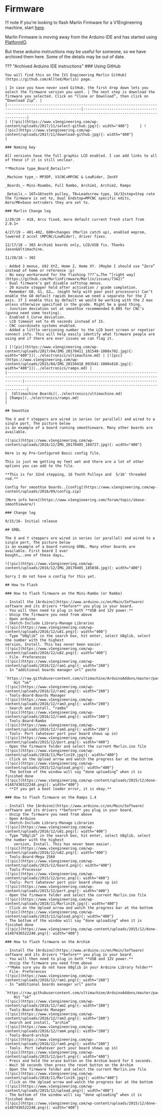# Firmware

!!! note
    If you're looking to flash Marlin Firmware for a V1Engineering machine, start [here](../electronics/marlin-firmware.md).

Marlin Firmware is moving away from the Arduino IDE and has started using [PlatformIO](../learn/platformio.md).

But these arduino instructions may be useful for someone, so we have archived them here. Some of the details may be out of date.

??? "Archived Arduino IDE instructions"
    ### Using GitHub

    You will find this on the [V1 Engineering Marlin GitHub](https://github.com/Allted/Marlin) page. 

    | In case you have never used GitHub, the first drop down lets you select the firmware version you want. | The next step is download the firmware you selected. Click on “Clone or Download”, then click on “Download Zip”. |
    |--------------------------------------------------------------------------------------------------------|------------------------------------------------------------------------------------------------------------------|
    | ![!pic](https://www.v1engineering.com/wp-content/uploads/2017/11/select-github.jpg){: width="400"}     | ![!pic](https://www.v1engineering.com/wp-content/uploads/2017/11/download-github.jpg){: width="400"}             |

    ### Naming key

    All versions have the full graphic LCD enabled. I can add links to all of these if it is still unclear.

    **Machine type_Board_Details**

    _Machine type_– MP3DP, V1CNC=MPCNC & LowRider, ZenXY

    _Boards_– Mini-Roambo, Full Rambo, Archim1, Archim2, Ramps

    _Details_– 16T=16tooth pulley, T8=Leadscrew type, 16/32step=Step rate the firmware is set to, Dual Endstop=MPCNC specific edits, Aero/MK=base extruders they are set to.

    ### Marlin Change log

    1/20/20 - 418, Arcs fixed, more default current fresh start from 2.0.1+

    4/27/19 – 401-402, 600+changes (Marlin catch up), enabled eeprom, lowered Z accel (MPCNC/LowRider), driver fixes.

    12/17/18 – 303 Archim1 boards only, LCD/USB fix. Thanks Jason&Ultimachine.

    11/28/18 – 302

    - Added 3 menus, G92 XYZ, Home Z, Home XY. (Maybe I should use “Zero” instead of home or reference :p)
    - No easy workaround for the flashing ???’s…The “[right way](https://github.com/MarlinFirmware/Marlin/issues/7342)”
    - Dual firmware’s get disable softstop menus.
    - 20 minute stepper hold after activation / gcode completion.
    - Remember G0, G1, G2…. (might help with poor post processors) Can’t enable the G0 default rapids because we need a separate for the Z axis. If I enable this by default we would be working with the Z max unless otherwise specified in the gcode. Might be a good thing.
    - Junction deviation set at smoothie recommended 0.005 for CNC’s (gunna need some testing).
    - Enabled S_Curve_deviation.
    - LCD timeout set to 45 seconds instead of 15.
    - CNC coordinate systems enabled.
    - Added a little versioning number to the LCD boot screen or repetier connect info. This will help easily identify what firmware people are using and if there are ever issues we can flag it.

    | [![pic](https://www.v1engineering.com/wp-content/uploads/2017/04/IMG_20170411_181548-1080x702.jpg){: width="400"}](../electronics/ultimachine.md) | [![pic](https://www.v1engineering.com/wp-content/uploads/2015/04/IMG_20150418_093541-1080x810.jpg){: width="400"}](../electronics/ramps.md) |
    |---------------------------------------------------------------------------------------------------------------------------------------------------|---------------------------------------------------------------------------------------------------------------------------------------------|
    |  [Ultimachine Boards](../electronics/ultimachine.md)                                                                                              | [Ramps](../electronics/ramps.md)                                                                                                            |

    ## Smoothie

    The X and Y steppers are wired in series (or parallel) and wired to a single port. The picture below
    is an example of a board running smoothieware. Many other boards are available.

    ![!pic](https://www.v1engineering.com/wp-content/uploads/2016/12/IMG_20170405_184727.jpg){: width="400"}

    Here is my Pre-Configured Basic config file.

    This is just me getting my feet wet and there are a lot of other options you can add to the file.

    **This is for 32nd stepping, 16 Tooth Pulleys and  5/16″ threaded rod.**

    Config for smoothie boards..[config](https://www.v1engineering.com/wp-content/uploads/2016/09/config.zip)

    [More info here](https://www.v1engineering.com/forum/topic/sbase-smoothieware/)

    ### Change log

    9/15/16- Initial release

    ## GRBL

    The X and Y steppers are wired in series (or parallel) and wired to a single port. The picture below
    is an example of a board running GRBL. Many other boards are available. First board I ever
    bought…..one of these days…

    ![!pic](https://www.v1engineering.com/wp-content/uploads/2016/12/IMG_20170405_185038.jpg){: width="400"}

    Sorry I do not have a config for this yet.

    ## How to Flash

    ### How to flash firmware on the Mini-Rambo (or Rambo)

    - Install the [Arduino](https://www.arduino.cc/en/Main/Software) software and its drivers **before** you plug in your board.
    - You will then need to plug in both **USB and 12V power.**
    - Unzip the firmware you need from above
    - Open arduino
    - Sketch-Include Library-Manage Libraries
    ![!pic](https://www.v1engineering.com/wp-content/uploads/2016/12/u81.png){: width="400"}
    - Type “U8glib” in the search box, hit enter, select U8glib, select the number with the highest
    version, Install. This has never been easier.
    ![!pic](https://www.v1engineering.com/wp-content/uploads/2016/12/u82.png){: width="400"}
    - File- Preferences
    ![!pic](https://www.v1engineering.com/wp-content/uploads/2016/12/ram1.png){: width="200"}
    - In “additional boards manager url” paste
        `https://raw.githubusercontent.com/ultimachine/ArduinoAddons/master/package_ultimachine_index.json`
        Hit “ok”
    ![!pic](https://www.v1engineering.com/wp-content/uploads/2016/12/ram2.png){: width="200"}
    - Tools-Board-Boards Manager
    ![!pic](https://www.v1engineering.com/wp-content/uploads/2016/12/ram3.png){: width="200"}
    - Search and install, “rambo”
    ![!pic](https://www.v1engineering.com/wp-content/uploads/2016/12/ram4.png){: width="200"}
    - Tools-Board-Rambo
    ![!pic](https://www.v1engineering.com/wp-content/uploads/2016/12/ram5.png){: width="200"}
    - Tools- Port (whatever port your board shows up in)
    ![!pic](https://www.v1engineering.com/wp-content/uploads/2015/12/port.png){: width="400"}
    - Open the firmware folder and select the current Marlin.ino file
    ![!pic](https://www.v1engineering.com/wp-content/uploads/2018/11/Marlin19.jpg){: width="400"}
    - Click on the Upload arrow and watch the progress bar at the bottom
    ![!pic](https://www.v1engineering.com/wp-content/uploads/2015/12/upload.png){: width="400"}
    - The bottom of the window will say “done uploading” when it is finished done
    ![!pic](https://www.v1engineering.com/wp-content/uploads/2015/12/done-e1487436522248.png){: width="400"}
    - **If you get a boot loader error, it is okay.**

    ### How to flash firmware on the Ramps 1.4

    - Install the [Arduino](https://www.arduino.cc/en/Main/Software) software and its drivers **before** you plug in your board.
    - Unzip the firmware you need from above
    - Open Arduino
    - Sketch-Include Library-Manage Libraries
    ![!pic](https://www.v1engineering.com/wp-content/uploads/2016/12/u81.png){: width="400"}
    - Type “U8glib” in the search box, hit enter, select U8glib, select the number with the highest
        version, Install. This has never been easier.
    ![!pic](https://www.v1engineering.com/wp-content/uploads/2016/12/u82.png){: width="400"}
    - Tools-Board-Mega 2560
    ![!pic](https://www.v1engineering.com/wp-content/uploads/2015/12/board.png){: width="400"}
    - Tools-Processor
    ![!pic](https://www.v1engineering.com/wp-content/uploads/2015/12/proc.png){: width="400"}
    - Tools- Port (whatever port your board shows up in)
    ![!pic](https://www.v1engineering.com/wp-content/uploads/2015/12/port.png){: width="400"}
    - Open the firmware folder and select the current Marlin.ino file
    ![!pic](https://www.v1engineering.com/wp-content/uploads/2018/11/Marlin19.jpg){: width="400"}
    - Click on the Upload arrow and watch the progress bar at the bottom
    ![!pic](https://www.v1engineering.com/wp-content/uploads/2015/12/upload.png){: width="400"}
    - The bottom of the window will say “done uploading” when it is finished done
    ![!pic](https://www.v1engineering.com/wp-content/uploads/2015/12/done-e1487436522248.png){: width="400"}

    ### How to flash firmware on the Archim

    - Install the [Arduino](https://www.arduino.cc/en/Main/Software) software and its drivers **before** you plug in your board.
    - You will then need to plug in both **USB and 12V power.**
    - Unzip the firmware you need from above
    -**Make sure you do not have U8glib in your Arduino Library folder**
    - File- Preferences
    ![!pic](https://www.v1engineering.com/wp-content/uploads/2016/12/ram1.png){: width="200"}
    - In “additional boards manager url” paste
        `https://raw.githubusercontent.com/ultimachine/ArduinoAddons/master/package_ultimachine_index.json`
        Hit “ok”
    ![!pic](https://www.v1engineering.com/wp-content/uploads/2016/12/ram2.png){: width="200"}
    - Tools-Board-Boards Manager
    ![!pic](https://www.v1engineering.com/wp-content/uploads/2016/12/ram3.png){: width="200"}
    - Search and install, “archim”
    ![!pic](https://www.v1engineering.com/wp-content/uploads/2016/12/ram4.png){: width="200"}
    - Tools-Board-archim
    ![!pic](https://www.v1engineering.com/wp-content/uploads/2016/12/ram5.png){: width="200"}
    - Tools- Port (whatever port your board shows up in)
    ![!pic](https://www.v1engineering.com/wp-content/uploads/2015/12/port.png){: width="400"}
    - Press and hold the erase button on the Archim board for 5 seconds.
    - Wait 30 seconds then press the reset button on the Archim
    - Open the firmware folder and select the current Marlin.ino file
    ![!pic](https://www.v1engineering.com/wp-content/uploads/2018/11/Marlin19.jpg){: width="400"}
    - Click on the Upload arrow and watch the progress bar at the bottom
    ![!pic](https://www.v1engineering.com/wp-content/uploads/2015/12/upload.png){: width="400"}
    - The bottom of the window will say “done uploading” when it is finished done
    ![!pic](https://www.v1engineering.com/wp-content/uploads/2015/12/done-e1487436522248.png){: width="400"}



